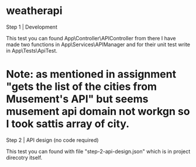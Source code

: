 # weatherapi

Step 1 | Development

This test you can found App\Controller\APIController from there I have made two functions in App\Services\APIManager and for their unit test write in App\Tests\ApiTest.
# Note: as mentioned in assignment "gets the list of the cities from Musement's API" but seems musement api domain not workgn so I took sattis array of city.


Step 2 | API design (no code required)

This test you can found with file "step-2-api-design.json" which is in project direcotry itself.
